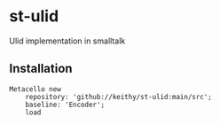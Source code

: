 # st-ulid
Ulid implementation in smalltalk
## Installation```Metacello new	repository: 'github://keithy/st-ulid:main/src';	baseline: 'Encoder';	load```